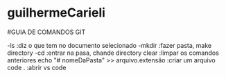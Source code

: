 # guilhermeCarieli
#GUIA DE COMANDOS GIT

-ls :diz o que tem no documento selecionado
-mkdir :fazer pasta, make directory
-cd :entrar na pasa, chande directory
clear :limpar os comandos anteriores
echo "# nomeDaPasta" >> arquivo.extensão :criar um arquivo
code . :abrir vs code